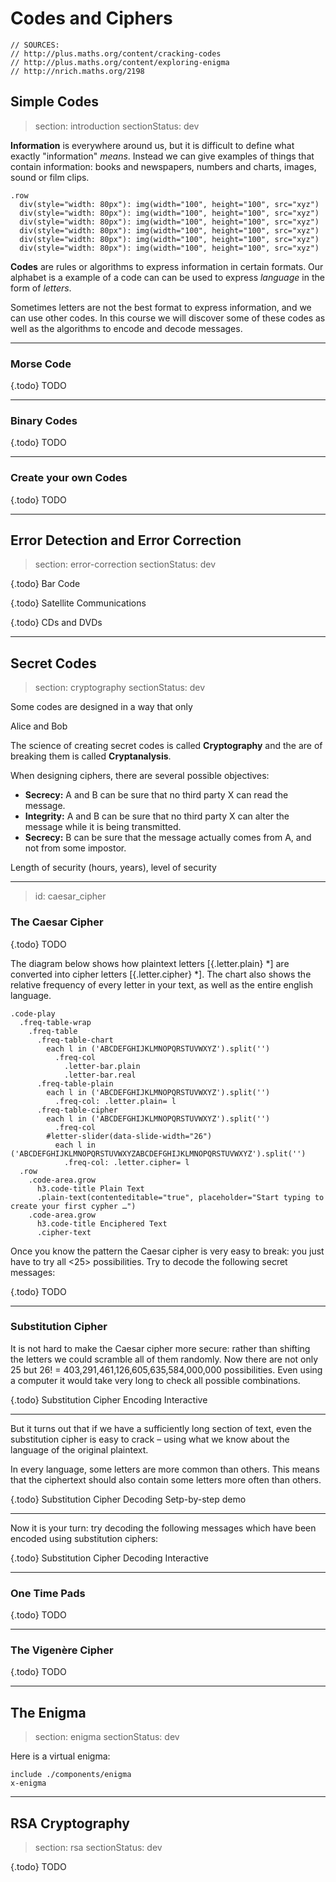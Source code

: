 # Codes and Ciphers

    // SOURCES:
    // http://plus.maths.org/content/cracking-codes
    // http://plus.maths.org/content/exploring-enigma
    // http://nrich.maths.org/2198

## Simple Codes

> section: introduction
> sectionStatus: dev

__Information__ is everywhere around us, but it is difficult to define what
exactly "information" _means_. Instead we can give examples of things that
contain information: books and newspapers, numbers and charts, images, sound or
film clips.

    .row
      div(style="width: 80px"): img(width="100", height="100", src="xyz")
      div(style="width: 80px"): img(width="100", height="100", src="xyz")
      div(style="width: 80px"): img(width="100", height="100", src="xyz")
      div(style="width: 80px"): img(width="100", height="100", src="xyz")
      div(style="width: 80px"): img(width="100", height="100", src="xyz")
      div(style="width: 80px"): img(width="100", height="100", src="xyz")
    
__Codes__ are rules or algorithms to express information in certain formats. Our
alphabet is a example of a code can can be used to express _language_ in the
form of _letters_.

Sometimes letters are not the best format to express information, and we can use
other codes. In this course we will discover some of these codes as well as the
algorithms to encode and decode messages.

---

### Morse Code

{.todo} TODO

---

### Binary Codes

{.todo} TODO

---

### Create your own Codes

{.todo} TODO

---

## Error Detection and Error Correction 

> section: error-correction
> sectionStatus: dev

{.todo} Bar Code

{.todo} Satellite Communications

{.todo} CDs and DVDs

---

## Secret Codes

> section: cryptography
> sectionStatus: dev

Some codes are designed in a way that only

Alice and Bob

The science of creating secret codes is called __Cryptography__ and the are of
breaking them is called __Cryptanalysis__.

When designing ciphers, there are several possible objectives:

* __Secrecy:__ A and B can be sure that no third party X can read the message.
* __Integrity:__ A and B can be sure that no third party X can alter the message
  while it is being transmitted.
* __Secrecy:__ B can be sure that the message actually comes from A, and not
  from some impostor.

Length of security (hours, years), level of security

---
> id: caesar_cipher

### The Caesar Cipher

{.todo} TODO

The diagram below shows how plaintext letters [{.letter.plain} *] are converted
into cipher letters [{.letter.cipher} *]. The chart also shows the relative
frequency of every letter in your text, as well as the entire english language.

    .code-play
      .freq-table-wrap
        .freq-table
          .freq-table-chart
            each l in ('ABCDEFGHIJKLMNOPQRSTUVWXYZ').split('')
              .freq-col
                .letter-bar.plain
                .letter-bar.real
          .freq-table-plain
            each l in ('ABCDEFGHIJKLMNOPQRSTUVWXYZ').split('')
              .freq-col: .letter.plain= l
          .freq-table-cipher
            each l in ('ABCDEFGHIJKLMNOPQRSTUVWXYZ').split('')
              .freq-col
            #letter-slider(data-slide-width="26")
              each l in ('ABCDEFGHIJKLMNOPQRSTUVWXYZABCDEFGHIJKLMNOPQRSTUVWXYZ').split('')
                .freq-col: .letter.cipher= l
      .row
        .code-area.grow
          h3.code-title Plain Text
          .plain-text(contenteditable="true", placeholder="Start typing to create your first cypher …")
        .code-area.grow
          h3.code-title Enciphered Text
          .cipher-text

Once you know the pattern the Caesar cipher is very easy to break: you just have
to try all <25> possibilities. Try to decode the following secret messages:

{.todo} TODO

---

### Substitution Cipher

It is not hard to make the Caesar cipher more secure: rather than shifting the
letters we could scramble all of them randomly. Now there are not only 25 but
26! = 403,291,461,126,605,635,584,000,000 possibilities. Even using a computer
it would take very long to check all possible combinations.

{.todo} Substitution Cipher Encoding Interactive

---

But it turns out that if we have a sufficiently long section of text, even the
substitution cipher is easy to crack – using what we know about the language of
the original plaintext.

In every language, some letters are more common than others. This means that the
ciphertext should also contain some letters more often than others.

{.todo} Substitution Cipher Decoding Setp-by-step demo

---

Now it is your turn: try decoding the following messages which have been encoded 
using substitution ciphers:

{.todo} Substitution Cipher Decoding Interactive

---

### One Time Pads

{.todo} TODO

---

### The Vigenère Cipher

{.todo} TODO

---

## The Enigma

> section: enigma
> sectionStatus: dev

Here is a virtual enigma:

    include ./components/enigma
    x-enigma

---

## RSA Cryptography

> section: rsa
> sectionStatus: dev

{.todo} TODO
